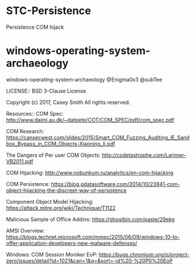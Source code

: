 # STC-Persistence
Persistence COM hijack

# windows-operating-system-archaeology
windows-operating-system-archaeology @Enigma0x3 @subTee

LICENSE::
BSD 3-Clause License

Copyright (c) 2017, Casey Smith
All rights reserved.

Resources::
COM Spec:
http://www.daimi.au.dk/~datpete/COT/COM_SPEC/pdf/com_spec.pdf

COM Research:
https://cansecwest.com/slides/2015/Smart_COM_Fuzzing_Auditing_IE_Sandbox_Bypass_in_COM_Objects-Xiaoning_li.pdf

The Dangers of Per user COM Objects:
http://codetastrophe.com/Larimer-VB2011.pdf

COM Hijacking:
http://www.nobunkum.ru/analytics/en-com-hijacking

COM Persistence:
https://blog.gdatasoftware.com/2014/10/23941-com-object-hijacking-the-discreet-way-of-persistence

Component Object Model Hijacking:
https://attack.mitre.org/wiki/Technique/T1122

Malicious Sample of Office Addins:
https://ghostbin.com/paste/29ekg

AMSI Overview:
https://blogs.technet.microsoft.com/mmpc/2015/06/09/windows-10-to-offer-application-developers-new-malware-defenses/

Windows: COM Session Moniker EoP:
https://bugs.chromium.org/p/project-zero/issues/detail?id=1021&can=1&q=&sort=-id%20-%20P0%20EoP

